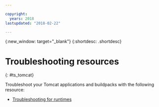 ```yaml
---

copyright:
  years: 2018
lastupdated: "2018-02-22"

---
```


{:new_window: target="_blank"}
{:shortdesc: .shortdesc}

# Troubleshooting resources
{: #ts_tomcat}

Troubleshoot your Tomcat applications and buildpacks with the following resource:

* [Troubleshooting for runtimes](/docs/runtimes-common/ts_runtimes.html#runtimes)
